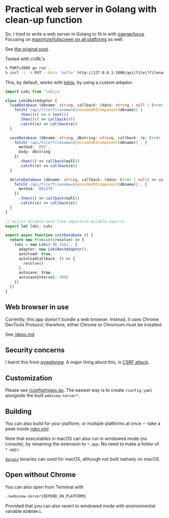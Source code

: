 # Practical web server in Golang with clean-up function

So, I tried to write a web server in Golang to fit in with [zserge/lorca](https://github.com/zserge/lorca). Focusing on [maximize/fullscreen on all platforms](https://github.com/webview/webview/issues/458) as well.

See [the original post](https://dev.to/patarapolw/practical-web-server-in-vanilla-go-with-clean-up-function-i-don-t-really-know-what-i-am-doing-1nh5).

Tested with cURL's

```sh
% PORT=3000 go run .
% curl -i -X PUT --data 'hello' http://127.0.0.1:3000/api/file\?filename\=test.txt
```

This, by default, works with [lokijs](https://github.com/techfort/LokiJS), by using a custom adaptor.

```ts
import Loki from 'lokijs'

class LokiRestAdaptor {
  loadDatabase (dbname: string, callback: (data: string | null | Error) => void) {
    fetch(`/api/file?filename=${encodeURIComponent(dbname)}`)
      .then((r) => r.text())
      .then((r) => callback(r))
      .catch((e) => callback(e))
  }

  saveDatabase (dbname: string, dbstring: string, callback: (e: Error | null) => void) {
    fetch(`/api/file?filename=${encodeURIComponent(dbname)}`, {
      method: 'PUT',
      body: dbstring
    })
      .then(() => callback(null))
      .catch((e) => callback(e))
  }

  deleteDatabase (dbname: string, callback: (data: Error | null) => void) {
    fetch(`/api/file?filename=${encodeURIComponent(dbname)}`, {
      method: 'DELETE'
    })
      .then(() => callback(null))
      .catch((e) => callback(e))
  }
}

// eslint-disable-next-line import/no-mutable-exports
export let loki: Loki

export async function initDatabase () {
  return new Promise((resolve) => {
    loki = new Loki('db.loki', {
      adapter: new LokiRestAdaptor(),
      autoload: true,
      autoloadCallback: () => {
        resolve()
      },
      autosave: true,
      autosaveInterval: 4000
    })
  })
}
```

## Web browser in use

Currently, this app doesn't bundle a web browser. Instead, it uses Chrome DevTools Protocol; therefore, either Chrome or Chromium must be installed.

See [/deps.md](/deps.md).

## Security concerns

I learnt this from [pywebview](https://pywebview.flowrl.com/guide/security.html). A major thing about this, is [CSRF attack](https://www.owasp.org/index.php/Cross-Site_Request_Forgery_(CSRF)).

## Customization

Please see [/config/types.go](/config/types.go). The easiest way is to create `/config.yaml` alongside the built `webview-server*`.

## Building

You can also build for your platform, or multiple platforms at once -- take a peek inside [robo.yml](/robo.yml)

Note that executables in macOS can also run in windowed mode (no console), by renaming the extension to `*.app`. No need to make a folder of `*.app/`.

[`darwin`](https://en.wikipedia.org/wiki/Darwin_%28operating_system%29) binaries can used for macOS, although not built natively on macOS.

## Open without Chrome

You can also open from Terminal with

```sh
./webview-server{DEPEND_ON_PLATFORM}
```

Provided that you can also revert to windowed mode with environmental variable `WINDOW=1`.
